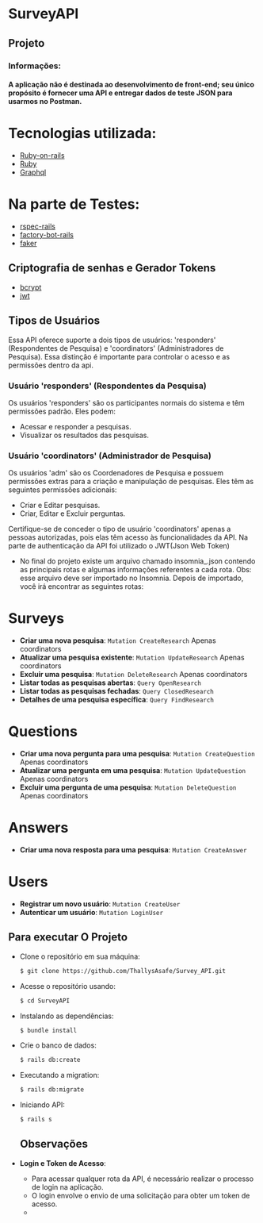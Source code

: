 # SurveyAPI
 
## Projeto
### Informações:
#### A aplicação não é destinada ao desenvolvimento de front-end; seu único propósito é fornecer uma API e entregar dados de teste JSON para usarmos no Postman.

# Tecnologias utilizada:

- [Ruby-on-rails](https://rubygems.org/gems/rails/versions/7.0.8) 
- [Ruby](https://www.ruby-lang.org/en/news/2023/03/30/ruby-3-2-2-released/)
- [Graphql](https://rubygems.org/gems/graphql/versions/2.2.3)
# Na parte de Testes:
- [rspec-rails](https://rubygems.org/gems/rspec-rails/versions/5.0.0)
- [factory-bot-rails](https://rubygems.org/gems/factory_bot_rails/versions/6.4.3)
- [faker](https://rubygems.org/gems/faker/versions/3.2.3?locale=pt-BR)

## Criptografia de senhas e Gerador Tokens
- [bcrypt](https://rubygems.org/gems/bcrypt/versions/3.1.11?locale=pt-BR)
- [jwt](https://rubygems.org/gems/jwt/versions/1.5.4?locale=pt-BR)

## Tipos de Usuários

Essa API oferece suporte a dois tipos de usuários: 'responders' (Respondentes de Pesquisa) e 'coordinators' (Administradores de Pesquisa). Essa distinção é importante para controlar o acesso e as permissões dentro da api.

  ### Usuário 'responders' (Respondentes da Pesquisa)

  Os usuários 'responders' são os participantes normais do sistema e têm permissões padrão. Eles podem:

  - Acessar e responder a pesquisas.
  - Visualizar os resultados das pesquisas.

  ### Usuário 'coordinators' (Administrador de Pesquisa)

  Os usuários 'adm' são os Coordenadores de Pesquisa e possuem permissões extras para a criação e manipulação de pesquisas. Eles têm as seguintes permissões adicionais:

  - Criar e Editar pesquisas.
  - Criar, Editar e Excluir perguntas.
  

Certifique-se de conceder o tipo de usuário 'coordinators' apenas a pessoas autorizadas, pois elas têm acesso às funcionalidades da API.
Na parte de authenticação da API foi utilizado o JWT(Json Web Token)
* No final do projeto existe um arquivo chamado insomnia_.json contendo as principais rotas e algumas informações referentes a cada rota. Obs: esse arquivo deve ser importado no Insomnia. Depois de importado, você irá encontrar as seguintes rotas:

# Surveys

- **Criar uma nova pesquisa**: `Mutation CreateResearch` Apenas coordinators
- **Atualizar uma pesquisa existente**: `Mutation UpdateResearch` Apenas coordinators
- **Excluir uma pesquisa**: `Mutation DeleteResearch` Apenas coordinators
- **Listar todas as pesquisas abertas**: `Query OpenResearch`
- **Listar todas as pesquisas fechadas**: `Query ClosedResearch` 
- **Detalhes de uma pesquisa específica**: `Query FindResearch`

# Questions

- **Criar uma nova pergunta para uma pesquisa**: `Mutation CreateQuestion` Apenas coordinators
- **Atualizar uma pergunta em uma pesquisa**: `Mutation UpdateQuestion` Apenas coordinators
- **Excluir uma pergunta de uma pesquisa**: `Mutation DeleteQuestion` Apenas coordinators

# Answers

- **Criar uma nova resposta para uma pesquisa**: `Mutation CreateAnswer`

# Users

- **Registrar um novo usuário**: `Mutation CreateUser`
- **Autenticar um usuário**: `Mutation LoginUser`


## Para executar O Projeto
- Clone o repositório em sua máquina:

  ```bash
  $ git clone https://github.com/ThallysAsafe/Survey_API.git
  ```
- Acesse o repositório usando:
  ```bash
  $ cd SurveyAPI
  ```
- Instalando as dependências:
  ```bash
  $ bundle install
  ```
- Crie o banco de dados:
  ```bash
  $ rails db:create
  ```
- Executando a migration:
  ```bash
  $ rails db:migrate
  ```
- Iniciando API:
  ```bash
  $ rails s
  ```
  ## Observações

- **Login e Token de Acesso**:
  - Para acessar qualquer rota da API, é necessário realizar o processo de login na aplicação.
  - O login envolve o envio de uma solicitação para obter um token de acesso.
  - 
